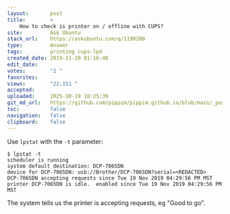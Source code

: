 ```yaml
---
layout:       post
title:        >
    How to check is printer on / offline with CUPS?
site:         Ask Ubuntu
stack_url:    https://askubuntu.com/q/1190200
type:         Answer
tags:         printing cups-lpd
created_date: 2019-11-20 01:16:40
edit_date:    
votes:        "2 "
favorites:    
views:        "22,151 "
accepted:     
uploaded:     2025-10-19 18:25:39
git_md_url:   https://github.com/pippim/pippim.github.io/blob/main/_posts/2019/2019-11-20-How-to-check-is-printer-on-_-offline-with-CUPS_.md
toc:          false
navigation:   false
clipboard:    false
---
```


Use `lpstat` with the `-t` parameter:

``` 
$ lpstat -t
scheduler is running
system default destination: DCP-7065DN
device for DCP-7065DN: usb://Brother/DCP-7065DN?serial=<REDACTED>
DCP-7065DN accepting requests since Tue 19 Nov 2019 04:29:56 PM MST
printer DCP-7065DN is idle.  enabled since Tue 19 Nov 2019 04:29:56 PM MST
```

The system tells us the printer is accepting requests, eg "Good to go".
